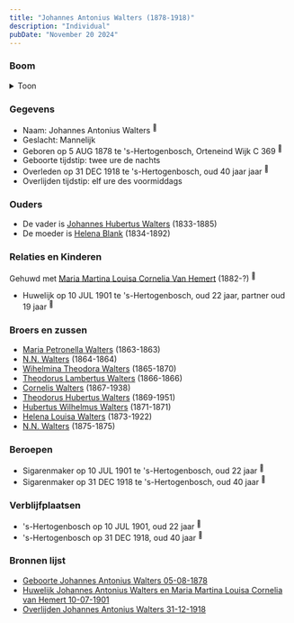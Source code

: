 ```yaml
---
title: "Johannes Antonius Walters (1878-1918)"
description: "Individual"
pubDate: "November 20 2024"
---
```


### Boom
<details><summary>Toon</summary>

![test](https://www.plantuml.com/plantuml/svg/dLJHQjim57tNLrpQXsuF0SjULZk4j4cMB0rj6QFTs5EGxRjOM9Q295D2yR_tkd7JGaCtycBCaSuzvznZVEcyiBwk57Ebr1jXHGMfoCgrDRNEfqOP2zuAxUW8jMU5p14oQJE5ktUiDduB5LOfMhU3d4UBncytoDvCpPHm3XuP04oCpT7U5J8hDJet75P2wj488jOmTWO_dgKSsp5EbgOGckx1eYODNpluBHH9k1CG3gw283XF04vdqRm_dv30ur-9AczWE4X5kbsbndk5Wn7m4CRttu77KGHdhhUWMMQDEZKkAzwGN5ahjH8wNsNME9SQaYPs0ZVZFqIE--_9pOlL1IhK0YPAw7BlBWx8tNmoYsRH1-uYJW8_MtTVZd17sPRZMs8duGVsXeC7p7EfrwrUb-Th-6nqJaR3FfmgkIxy5fKo3sIsOTrwUxtk1kiIlG8Tau3sA8dPkzx6sXij3_IMnB3l_j_zzRlwpkCZ5aJh_JQR0a_u0NQpztmZh1H0Jo-fnsjJIoTWQgn6HVWleM615N5V8l3WlygzkhrhFvqGFl4auD0Z7v-F27415uVBv04ixw-X7Rvlan8VR9EMtfKNSTP5U0NO9UgSVWTF)
</details>

### Gegevens
- Naam: Johannes Antonius Walters <sup><a href="../s00127/" style="text-decoration:none" title="Geboorte Johannes Antonius Walters 05-08-1878">:link:</a></sup>
- Geslacht: Mannelijk
- Geboren op 5 AUG 1878 te 's-Hertogenbosch, Orteneind Wijk C 369 <sup><a href="../s00127/" style="text-decoration:none" title="Geboorte Johannes Antonius Walters 05-08-1878">:link:</a></sup>
- Geboorte tijdstip: twee ure de nachts
- Overleden op 31 DEC 1918 te 's-Hertogenbosch, oud 40 jaar jaar <sup><a href="../s00133/" style="text-decoration:none" title="Overlijden Johannes Antonius Walters 31-12-1918">:link:</a></sup>
- Overlijden tijdstip: elf ure des voormiddags

### Ouders
- De vader is [Johannes Hubertus Walters](../i00079/) (1833-1885)
- De moeder is [Helena Blank](../i00080/) (1834-1892)

### Relaties en Kinderen

Gehuwd met [Maria Martina Louisa Cornelia Van Hemert](../i00100/) (1882-?) <sup><a href="../s00132/" style="text-decoration:none" title="Huwelijk Johannes Antonius Walters en Maria Martina Louisa Cornelia van Hemert 10-07-1901">:link:</a></sup>
- Huwelijk op 10 JUL 1901 te 's-Hertogenbosch, oud 22 jaar, partner oud 19 jaar <sup><a href="../s00132/" style="text-decoration:none" title="Huwelijk Johannes Antonius Walters en Maria Martina Louisa Cornelia van Hemert 10-07-1901">:link:</a></sup>

### Broers en zussen
- [Maria Petronella Walters](../i00090/) (1863-1863)
- [N.N. Walters](../i00091/) (1864-1864)
- [Wihelmina Theodora Walters](../i00092/) (1865-1870)
- [Theodorus Lambertus Walters](../i00093/) (1866-1866)
- [Cornelis Walters](../i00094/) (1867-1938)
- [Theodorus Hubertus Walters](../i00075/) (1869-1951)
- [Hubertus Wilhelmus Walters](../i00095/) (1871-1871)
- [Helena Louisa Walters](../i00096/) (1873-1922)
- [N.N. Walters](../i00097/) (1875-1875)

### Beroepen
- Sigarenmaker op 10 JUL 1901 te 's-Hertogenbosch, oud 22 jaar <sup><a href="../s00132/" style="text-decoration:none" title="Huwelijk Johannes Antonius Walters en Maria Martina Louisa Cornelia van Hemert 10-07-1901">:link:</a></sup>
- Sigarenmaker op 31 DEC 1918 te 's-Hertogenbosch, oud 40 jaar <sup><a href="../s00133/" style="text-decoration:none" title="Overlijden Johannes Antonius Walters 31-12-1918">:link:</a></sup>

### Verblijfplaatsen
- 's-Hertogenbosch  op 10 JUL 1901, oud 22 jaar  <sup><a href="../s00132/" style="text-decoration:none" title="Huwelijk Johannes Antonius Walters en Maria Martina Louisa Cornelia van Hemert 10-07-1901">:link:</a></sup>
- 's-Hertogenbosch  op 31 DEC 1918, oud 40 jaar  <sup><a href="../s00133/" style="text-decoration:none" title="Overlijden Johannes Antonius Walters 31-12-1918">:link:</a></sup>

### Bronnen lijst
- [Geboorte Johannes Antonius Walters 05-08-1878](../s00127/)
- [Huwelijk Johannes Antonius Walters en Maria Martina Louisa Cornelia van Hemert 10-07-1901](../s00132/)
- [Overlijden Johannes Antonius Walters 31-12-1918](../s00133/)